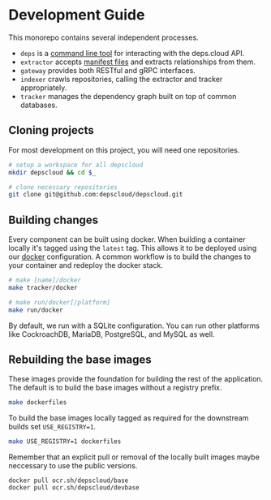 # Development Guide

This monorepo contains several independent processes.

* `deps` is a [command line tool] for interacting with the deps.cloud API.
* `extractor` accepts [manifest files] and extracts relationships from them.
* `gateway` provides both RESTful and gRPC interfaces. 
* `indexer` crawls repositories, calling the extractor and tracker appropriately. 
* `tracker` manages the dependency graph built on top of common databases.

[command line tool]: https://deps.cloud/docs/guides/cli/
[manifest files]: https://deps.cloud/docs/concepts/manifests/   

## Cloning projects

For most development on this project, you will need one repositories.

```bash
# setup a workspace for all depscloud
mkdir depscloud && cd $_

# clone necessary repositories
git clone git@github.com:depscloud/depscloud.git
```

## Building changes

Every component can be built using docker.
When building a container locally it's tagged using the `latest` tag.
This allows it to be deployed using our [docker] configuration.
A common workflow is to build the changes to your container and redeploy the docker stack.

```bash
# make [name]/docker
make tracker/docker

# make run/docker[/platform]
make run/docker
```

By default, we run with a SQLite configuration.
You can run other platforms like CockroachDB, MariaDB, PostgreSQL, and MySQL as well.

## Rebuilding the base images

These images provide the foundation for building the rest of the application.
The default is to build the base images without a registry prefix.

```bash
make dockerfiles
```

To build the base images locally tagged as required for the downstream builds set `USE_REGISTRY=1`.

```bash
make USE_REGISTRY=1 dockerfiles
```

Remember that an explicit pull or removal of the locally built images maybe neccessary to use the public versions.

```
docker pull ocr.sh/depscloud/base
docker pull ocr.sh/depscloud/devbase
```

[docker]: https://deps.cloud/docs/deploy/docker/
